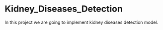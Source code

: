 # Kidney_Diseases_Detection
In this project we are going to implement kidney diseases detection model.
